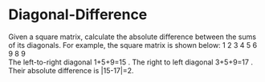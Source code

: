 # Diagonal-Difference
Given a square matrix, calculate the absolute difference between the sums of its diagonals.
For example, the square matrix  is shown below:
1 2 3
4 5 6
9 8 9  
The left-to-right diagonal 1+5+9=15 . The right to left diagonal 3+5+9=17 . Their absolute difference is |15-17|=2.
